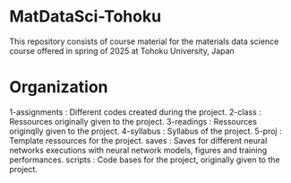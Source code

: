 # MatDataSci-Tohoku
This repository consists of course material for the materials data science course offered in spring of 2025 at Tohoku University, Japan

# Organization

1-assignments : Different codes created during the project.
2-class       : Ressources originally given to the project.
3-readings    : Ressources originqlly given to the project.
4-syllabus    : Syllabus of the project.
5-proj        : Template ressources for the project.
saves         : Saves for different neural networks executions with neural network models, figures and training performances.
scripts       : Code bases for the project, originally given to the project.
